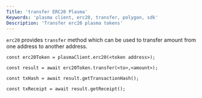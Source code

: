 ```yaml
---
Title: 'transfer ERC20 Plasma'
Keywords: 'plasma client, erc20, transfer, polygon, sdk'
Description: 'Transfer erc20 plasma tokens'
---
```


`erc20` provides `transfer` method which can be used to transfer amount from one address to another address.

```
const erc20Token = plasmaClient.erc20(<token address>);

const result = await erc20Token.transfer(<to>,<amount>);

const txHash = await result.getTransactionHash();

const txReceipt = await result.getReceipt();

```
